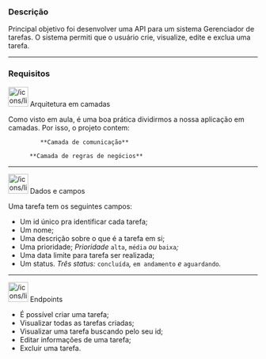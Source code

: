 ### Descrição

Principal objetivo foi desenvolver uma API para um sistema Gerenciador de tarefas.
O sistema permiti que o usuário crie, visualize, edite e exclua uma tarefa.

---

### Requisitos

<aside>
<img src="/icons/list_purple.svg" alt="/icons/list_purple.svg" width="40px" /> Arquitetura em camadas

</aside>

Como visto em aula, é uma boa prática dividirmos a nossa aplicação em camadas. 
Por isso, o projeto contem: 

             **Camada de comunicação**

          **Camada de regras de negócios**

---

<aside>
<img src="/icons/list_purple.svg" alt="/icons/list_purple.svg" width="40px" /> Dados e campos

</aside>

Uma tarefa tem os seguintes campos:

- Um id único pra identificar cada tarefa;
- Um nome;
- Uma descrição sobre o que é a tarefa em si;
- Uma prioridade;
  *Prioridade* `alta`, `média` *ou* `baixa`*;*
- Uma data limite para tarefa ser realizada;
- Um status.
  *Três status:* `concluída`*,* `em andamento` *e* `aguardando`*.*

---

<aside>
<img src="/icons/list_purple.svg" alt="/icons/list_purple.svg" width="40px" /> Endpoints

</aside>

- É possível criar uma tarefa;
- Visualizar todas as tarefas criadas;
- Visualizar uma tarefa buscando pelo seu id;
- Editar informações de uma tarefa;
- Excluir uma tarefa.
